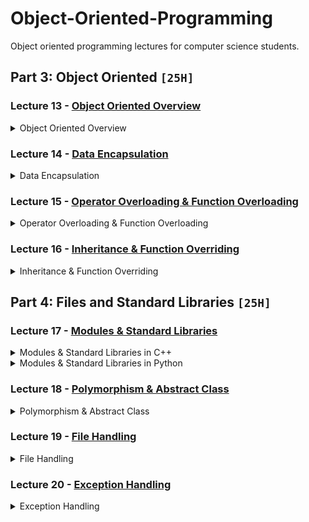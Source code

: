 # Object-Oriented-Programming
Object oriented programming lectures for computer science students.

## Part 3: Object Oriented `[25H]`

### Lecture 13 - [Object Oriented Overview](https://github.com/cs-MohamedAyman/Object-Oriented-Programming/tree/master/Lecture%2013%20-%20Object%20Oriented%20Overview)
<details>
<summary>Object Oriented Overview</summary>
<br>
<ul>
  <li>Introduction to OOP</li>
  <li>Classes & Objects</li>
  <li>Attributes</li>
  <li>Methods</li>
  <li>Constructors</li>
  <li>Destructors</li>
</ul>
</details>

### Lecture 14 - [Data Encapsulation](https://github.com/cs-MohamedAyman/Object-Oriented-Programming/tree/master/Lecture%2014%20-%20Data%20Encapsulation)
<details>
<summary>Data Encapsulation</summary>
<br>
<ul>
  <li>Setters & Getters</li>
  <li>Static Variables</li>
  <li>Static Methods</li>
  <li>Private Variables</li>
  <li>Private Methods</li>
  <li>Class Prototyping</li>
</ul>
</details>

### Lecture 15 - [Operator Overloading & Function Overloading](https://github.com/cs-MohamedAyman/Object-Oriented-Programming/tree/master/Lecture%2015%20-%20Operator%20Overloading%20%26%20Function%20Overloading)
<details>
<summary>Operator Overloading & Function Overloading</summary>
<br>
<ul>
  <li>Operator Overloading</li>
  <li>Input/Output Operators Overloading</li>
  <li>Arithmetic Operators Overloading</li>
  <li>Binary Operators Overloading</li>
  <li>Assignment Operators Overloading</li>
  <li>Subscripting Operator Overloading</li>
  <li>Function Overloading</li>
</ul>
</details>

### Lecture 16 - [Inheritance & Function Overriding](https://github.com/cs-MohamedAyman/Object-Oriented-Programming/tree/master/Lecture%2016%20-%20Inheritance%20%26%20Function%20Overriding)
<details>
<summary>Inheritance & Function Overriding</summary>
<br>
<ul>
  <li>Introduction to Inheritance</li>
  <li>Access Modifiers</li>
  <li>Function Overriding</li>
  <li>Multiple Inheritance</li>
  <li>Composition Relationship</li>
  <li>Aggregation Relationship</li>
</ul>
</details>

## Part 4: Files and Standard Libraries `[25H]`

### Lecture 17 - [Modules & Standard Libraries](https://github.com/cs-MohamedAyman/Object-Oriented-Programming/tree/master/Lecture%2017%20-%20Modules%20%26%20Standard%20Libraries)
<details>
<summary>Modules & Standard Libraries in C++</summary>
<br>
<ul>
  <li>Modules in C++</li>
  <li>Cmath Module</li>
  <li>Random Module</li>
  <li>Numeric Module</li>
  <li>Ctime Module</li>
  <li>Standard Template Libraries</li>
</ul>
</details>
<details>
<summary>Modules & Standard Libraries in Python</summary>
<br>
<ul>
  <li>Modules in Python</li>
  <li>Counter Module</li>
  <li>DefaultDict Module</li>
  <li>DateTime Module</li>
  <li>Timedelta Module</li>
  <li>Calendar Module</li>
</ul>
</details>

### Lecture 18 - [Polymorphism & Abstract Class](https://github.com/cs-MohamedAyman/Object-Oriented-Programming/tree/master/Lecture%2018%20-%20Polymorphism%20%26%20Abstract%20Class)
<details>
<summary>Polymorphism & Abstract Class</summary>
<br>
<ul>
  <li>Introduction to Abstraction</li>
  <li>Abstract Class</li>
  <li>Abstract Method</li>
  <li>Abstract Properties</li>
  <li>Polymorphism</li>
</ul>
</details>

### Lecture 19 - [File Handling](https://github.com/cs-MohamedAyman/Object-Oriented-Programming/tree/master/Lecture%2019%20-%20File%20Handling)
<details>
<summary>File Handling</summary>
<br>
<ul>
  <li>Introduction to File Handling</li>
  <li>Text files</li>
  <li>CSV files</li>
  <li>Json files</li>
  <li>XML files</li>
  <li>YAML files</li>
  <li>INI files</li>
</ul>
</details>

### Lecture 20 - [Exception Handling](https://github.com/cs-MohamedAyman/Object-Oriented-Programming/tree/master/Lecture%2020%20-%20Exception%20Handling)
<details>
<summary>Exception Handling</summary>
<br>
<ul>
  <li>Introduction to Exception Handling</li>
  <li>Types of Exceptions</li>
  <li>The except Clause with No Exceptions</li>
  <li>The except Clause with Multiple Exceptions</li>
  <li>The try/except, else, and finally</li>
  <li>Assertions</li>
</ul>
</details>

